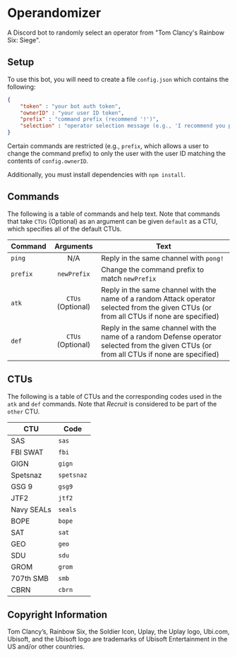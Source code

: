 # Operandomizer
A Discord bot to randomly select an operator from "Tom Clancy's Rainbow Six: Siege".

## Setup
To use this bot, you will need to create a file `config.json` which contains the following:

```json
{
    "token" : "your bot auth token",
    "ownerID" : "your user ID token",
    "prefix" : "command prefix (recommend '!')",
    "selection" : "operator selection message (e.g., 'I recommend you play')"
}
```

Certain commands are restricted (e.g., `prefix`, which allows a user to change the command prefix) to only the user with the user ID matching the contents of `config.ownerID`.

Additionally, you must install dependencies with `npm install`.

## Commands
The following is a table of commands and help text.
Note that commands that take `CTUs` (Optional) as an argument can be given `default` as a CTU, which specifies all of the default CTUs.

| Command | Arguments | Text |
| ------- |:---------:| ---- |
| `ping`  | N/A       | Reply in the same channel with `pong!`
| `prefix`| `newPrefix` | Change the command prefix to match `newPrefix`
| `atk`   | `CTUs` (Optional) | Reply in the same channel with the name of a random Attack operator selected from the given CTUs (or from all CTUs if none are specified)
| `def`   | `CTUs` (Optional) | Reply in the same channel with the name of a random Defense operator selected from the given CTUs (or from all CTUs if none are specified)

## CTUs
The following is a table of CTUs and the corresponding codes used in the `atk` and `def` commands.
Note that *Recruit* is considered to be part of the `other` CTU.

| CTU | Code |
| --- | ---- |
| SAS | `sas`
| FBI SWAT | `fbi`
| GIGN | `gign`
| Spetsnaz | `spetsnaz`
| GSG 9 | `gsg9`
| JTF2 | `jtf2`
| Navy SEALs | `seals`
| BOPE | `bope`
| SAT | `sat`
| GEO | `geo`
| SDU | `sdu`
| GROM | `grom`
| 707th SMB | `smb`
| CBRN | `cbrn`


## Copyright Information
Tom Clancy’s, Rainbow Six, the Soldier Icon, Uplay, the Uplay logo, Ubi.com, Ubisoft, and the Ubisoft logo are trademarks of Ubisoft Entertainment in the US and/or other countries.

